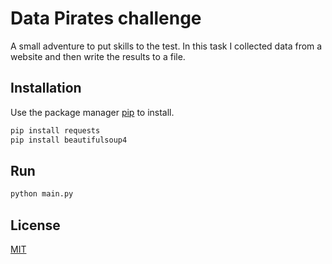 # Data Pirates challenge

A small adventure to put skills to the test. In this task I collected data from a website and then write the results to a file.

## Installation

Use the package manager [pip](https://pip.pypa.io/en/stable/) to install.

```bash
pip install requests
pip install beautifulsoup4
```

## Run

```bash
python main.py
```

## License
[MIT](https://choosealicense.com/licenses/mit/)
